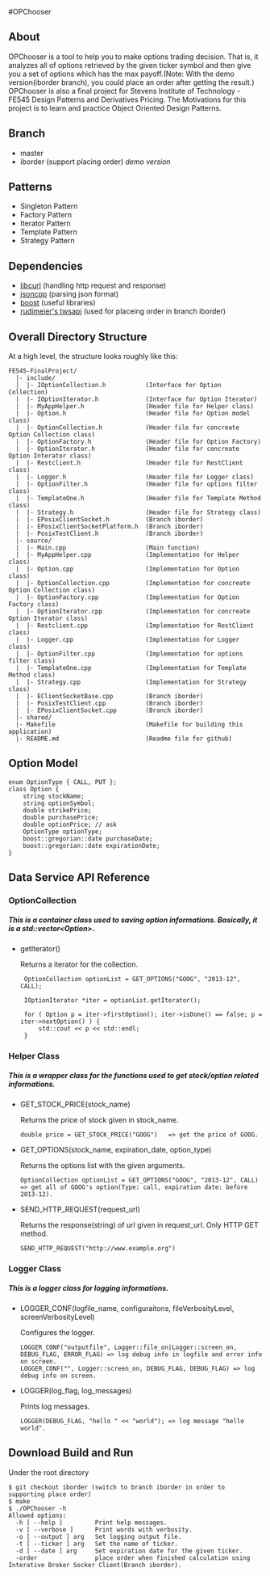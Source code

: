 #OPChooser

## About

OPChooser is a tool to help you to make options trading decision. That is, it analyzes all of options retrieved by the given ticker symbol and then give you a set of options which has the max payoff.(Note: With the demo version(iborder branch), you could place an order after getting the result.) OPChooser is also a final project for Stevens Institute of Technology - FE545 Design Patterns and Derivatives Pricing. The Motivations for this project is to learn and practice Object Oriented Design Patterns. 

## Branch

- master 
- iborder (support placing order) *demo version*

## Patterns

- Singleton Pattern
- Factory Pattern
- Iterator Pattern
- Template Pattern
- Strategy Pattern

## Dependencies
- [libcurl](http://curl.haxx.se/libcurl/)    (handling http request and response)
- [jsoncpp](http://jsoncpp.sourceforge.net/) (parsing json format)
- [boost](http://www.boost.org)              (useful libraries)
- [rudimeier's twsapi](https://github.com/rudimeier/twsapi) (used for placeing order in branch iborder)

## Overall Directory Structure

At a high level, the structure looks roughly like this:

```
FE545-FinalProject/
  |- include/
  |  |- IOptionCollection.h           (Interface for Option Collection) 
  |  |- IOptionIterator.h             (Interface for Option Iterator)
  |  |- MyAppHelper.h                 (Header file for Helper class)
  |  |- Option.h                      (Header file for Option model class) 
  |  |- OptionCollection.h            (Header file for concreate Option Collection class)
  |  |- OptionFactory.h               (Header file for Option Factory)
  |  |- OptionIterator.h              (Header file for concreate Option Interator class) 
  |  |- Restclient.h                  (Header file for RestClient class)
  |  |- Logger.h                      (Header file for Logger class)
  |  |- OptionFilter.h	              (Header file for options filter class)
  |  |- TemplateOne.h	              (Header file for Template Method class)
  |  |- Strategy.h                    (Header file for Strategy class)
  |  |- EPosixClientSocket.h          (Branch iborder)
  |  |- EPosixClientSocketPlatform.h  (Branch iborder)
  |  |- PosixTestClient.h             (Branch iborder)
  |- source/
  |  |- Main.cpp                      (Main function)
  |  |- MyAppHelper.cpp               (Implementation for Helper class)
  |  |- Option.cpp                    (Implementation for Option class)
  |  |- OptionCollection.cpp          (Implementation for concreate Option Collection class)
  |  |- OptionFactory.cpp             (Implementation for Option Factory class)
  |  |- OptionIterator.cpp            (Implementation for concreate Option Iterator class)
  |  |- Restclient.cpp                (Implementation for RestClient class)
  |  |- Logger.cpp                    (Implementation for Logger class)
  |  |- OptionFilter.cpp              (Implementation for options filter class)
  |  |- TemplateOne.cpp	              (Implementation for Template Method class)
  |  |- Strategy.cpp	              (Implementation for Strategy class)
  |  |- EClientSocketBase.cpp         (Branch iborder)
  |  |- PosixTestClient.cpp           (Branch iborder)
  |  |- EPosixClientSocket.cpp        (Branch iborder)
  |- shared/
  |- Makefile                         (Makefile for building this application)
  |- README.md                        (Readme file for github)
```

## Option Model

```
enum OptionType { CALL, PUT };
class Option {
	string stockName;
	string optionSymbol;
	double strikePrice;
	double purchasePrice;
	double optionPrice;	// ask
	OptionType optionType;
	boost::gregorian::date purchaseDate;
	boost::gregorian::date expirationDate;
}
```

## Data Service API Reference

### OptionCollection

##### This is a container class used to saving option informations. Basically, it is a std::vector\<Option\>.

- getIterator()
    
   Returns a iterator for the collection.
   ```
	OptionCollection optionList = GET_OPTIONS("GOOG", "2013-12", CALL);	

	IOptionIterator *iter = optionList.getIterator();

  	for ( Option p = iter->firstOption(); iter->isDone() == false; p = iter->nextOption() ) {
		std::cout << p << std::endl;
  	}
   ```

### Helper Class

##### This is a wrapper class for the functions used to get stock/option related informations.

- GET_STOCK_PRICE(stock_name)
    
    Returns the price of stock given in stock_name.
    ```
	double price = GET_STOCK_PRICE("GOOG")	 => get the price of GOOG.
    ```

- GET_OPTIONS(stock_name, expiration_date, option_type)

    Returns the options list with the given arguments.
    ```
	OptionCollection optionList = GET_OPTIONS("GOOG", "2013-12", CALL) => get all of GOOG's option(Type: call, expiration date: before 2013-12).
    ```

- SEND_HTTP_REQUEST(request_url)
    
    Returns the response(string) of url given in request_url. Only HTTP GET method.
    ```
	SEND_HTTP_REQUEST("http://www.example.org")
    ```


### Logger Class

##### This is a logger class for logging informations.

- LOGGER_CONF(logfile_name, configuraitons, fileVerbosityLevel, screenVerbosityLevel)

    Configures the logger.
    ```
	LOGGER_CONF("outputfile", Logger::file_on|Logger::screen_on, DEBUG_FLAG, ERROR_FLAG) => log debug info in logfile and error info on screen.
	LOGGER_CONF("", Logger::screen_on, DEBUG_FLAG, DEBUG_FLAG) => log debug info on screen.
    ```
- LOGGER(log_flag, log_messages)

    Prints log messages.
    ```
	LOGGER(DEBUG_FLAG, "hello " << "world"); => log message "hello world".
    ```

## Download Build and Run
Under the root directory
```
$ git checkout iborder (switch to branch iborder in order to supporting place order)
$ make
$ ./OPChooser -h
Allowed options:
  -h [ --help ]         Print help messages.
  -v [ --verbose ]      Print words with verbosity.
  -o [ --output ] arg   Set logging output file.
  -t [ --ticker ] arg   Set the name of ticker.
  -d [ --date ] arg     Set expiration date for the given ticker.
  -order                place order when finished calculation using Interative Broker Socker Client(Branch iborder).
```
